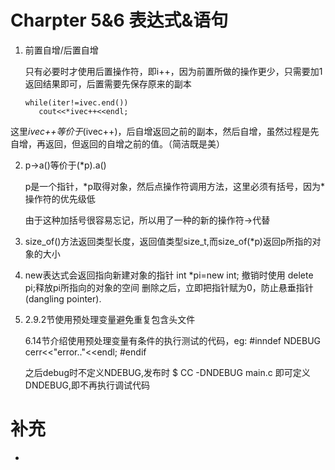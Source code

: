 Charpter 5&6 表达式&语句
======================================
1. 前置自增/后置自增

   只有必要时才使用后置操作符，即i++，因为前置所做的操作更少，只需要加1返回结果即可，后置需要先保存原来的副本

       while(iter!=ivec.end())
          cout<<*ivec++<<endl;
  这里*ivec++等价于*(ivec++)，后自增返回之前的副本，然后自增，虽然过程是先自增，再返回，但返回的自增之前的值。（简洁既是美）

2. p->a()等价于(\*p).a()

   p是一个指针，\*p取得对象，然后点操作符调用方法，这里必须有括号，因为\*操作符的优先级低

   由于这种加括号很容易忘记，所以用了一种的新的操作符->代替

3. size_of()方法返回类型长度，返回值类型size_t,而size_of(\*p)返回p所指的对象的大小

4. new表达式会返回指向新建对象的指针
       int \*pi=new int;
   撤销时使用
       delete pi;释放pi所指向的对象的空间
       删除之后，立即把指针赋为0，防止悬垂指针(dangling pointer).
5. 2.9.2节使用预处理变量避免重复包含头文件

   6.14节介绍使用预处理变量有条件的执行测试的代码，eg:
       #inndef NDEBUG
       cerr<<"error.."<<endl;
       #endif

   之后debug时不定义NDEBUG,发布时
       $ CC -DNDEBUG main.c
   即可定义DNDEBUG,即不再执行调试代码

补充
==============================================
*
